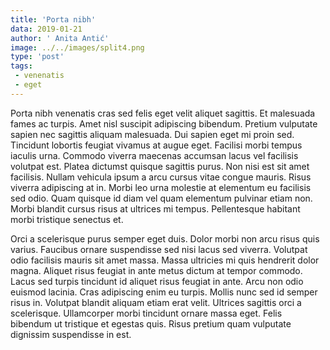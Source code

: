 ```yaml
---
title: 'Porta nibh'
data: 2019-01-21
author: ' Anita Antić'
image: ../../images/split4.png
type: 'post'
tags:
 - venenatis
 - eget
---
```

Porta nibh venenatis cras sed felis eget velit aliquet sagittis. Et malesuada fames ac turpis. Amet nisl suscipit adipiscing bibendum. Pretium vulputate sapien nec sagittis aliquam malesuada. Dui sapien eget mi proin sed. Tincidunt lobortis feugiat vivamus at augue eget. Facilisi morbi tempus iaculis urna. Commodo viverra maecenas accumsan lacus vel facilisis volutpat est. Platea dictumst quisque sagittis purus. Non nisi est sit amet facilisis. Nullam vehicula ipsum a arcu cursus vitae congue mauris. Risus viverra adipiscing at in. Morbi leo urna molestie at elementum eu facilisis sed odio. Quam quisque id diam vel quam elementum pulvinar etiam non. Morbi blandit cursus risus at ultrices mi tempus. Pellentesque habitant morbi tristique senectus et.

Orci a scelerisque purus semper eget duis. Dolor morbi non arcu risus quis varius. Faucibus ornare suspendisse sed nisi lacus sed viverra. Volutpat odio facilisis mauris sit amet massa. Massa ultricies mi quis hendrerit dolor magna. Aliquet risus feugiat in ante metus dictum at tempor commodo. Lacus sed turpis tincidunt id aliquet risus feugiat in ante. Arcu non odio euismod lacinia. Cras adipiscing enim eu turpis. Mollis nunc sed id semper risus in. Volutpat blandit aliquam etiam erat velit. Ultrices sagittis orci a scelerisque. Ullamcorper morbi tincidunt ornare massa eget. Felis bibendum ut tristique et egestas quis. Risus pretium quam vulputate dignissim suspendisse in est.